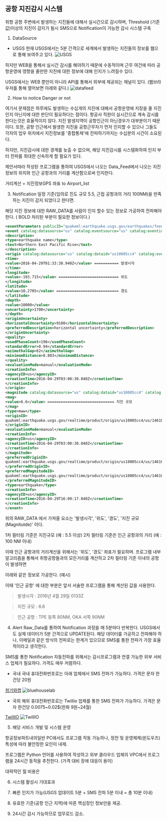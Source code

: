 ## 공항 지진감시 시스템

취항 공항 주변에서 발생하는 지진들에 대해서 실시간으로 감시하며, Threshold (기준값)이상의 지진이 감지가 될시 SMS으로 Notification이 가능한 감시 시스템 구축

1. DataSource
 * USGS
  현재 USGS에서는 5분 간격으로 세계에서 발생하는 지진들의 정보를 웹으로 통해 보여주고 있다.
 ![USGS](/images/usgs_1.jpg)
 
 하지만 WEB을 통해서 실시간 감시를 해야하기 때문에 수동적이며 근무 여건에 따라 공항운영에 영향을 줄만한 지진에 대한 정보에 대해 인지가 느려질수 있다.
 
 USGS에서는 WEB 뿐만이 아니라 API를 통해서 외부에 제공되는 채널이 있다. (웹브라우저를 통해 열어보면 아래와 같다.)
 ![datafeed](/images/usgs_data_feed.jpg)
 
2. How to notice Danger or not

 여기서 문제점은 하루에도 발생하는 수십개의 지진에 대해서 공항운영에 지장을 줄 지진인지 아닌지에 대한 판단이 필요하다는 점이다.
 항공사 직원이 실시간으로 계속 감시를 한다는것은 효율적이지 않다. 지진 발생지역이 공항인근이 아닌경우가 대부분이기 때문이다.
 또한, 공항 인근에서 발생한 지진을 공항근무자가 먼저 인지할 수 있으나 그들도 각자의 업우 위치에서 지진정보를 '종합통제'에 전파하기까지는 수십분의 시간이 소요된다.
 
 하지만, 지진감시에 대한 경계를 늦출 수 없으며, 해당 지진감시를 시스템화하여 인지 부터 전파를 최대한 신속하게 할 필요가 있다.
 
 제안서따라 작성된 프로그램을 통하여 USGS에서 나오는 Data_Feed에서 나오는 지진정보의 위치와 인근 공항과의 거리를 계산함으로써 인지한다.
 
 거리계산 = 지진정보GPS 좌표 to Airport_list
 
3. Notification
  일정 기준(임의로 진도 규모 5.5, 근접 공항과의 거리 100NM)을 만족하는 지진이 감지 되었다고 한다면. 
  
  해당 지진 정보에 대한 RAW_DATA를 사람이 인지 할수 있는 정보로 가공하여 전파해야 한다.
  ( BOLD 처리된 부분이 필요한 정보이다.)
  ```xml
  <eventParameters publicID="quakeml:earthquake.usgs.gov/earthquakes/feed/v1.0/summary/significant_month.quakeml">
  <event catalog:datasource="us" catalog:eventsource="us" catalog:eventid="10005cc4" publicID="quakeml:earthquake.usgs.gov/earthquakes/feed/v1.0/detail/us10005cc4.quakeml">
  <description>
  <type>earthquake name</type>
  <text>Northern East Pacific Rise</text>
  </description>
  <origin catalog:datasource="us" catalog:dataid="us10005cc4" catalog:eventsource="us" catalog:eventid="10005cc4" publicID="quakeml:earthquake.usgs.gov/realtime/product/origin/us10005cc4/us/1461898830040/product.xml">
  <time>
  <value>2016-04-29T01:33:38.940Z</value> =========== 발생시각
  </time>
  <longitude>
  <value>-103.715</value> =========================== 위도
  </longitude>
  <latitude>
  <value>10.2705</value> ============================ 경도
  </latitude>
  <depth>
  <value>10000</value>
  <uncertainty>1700</uncertainty>
  </depth>
  <originUncertainty>
  <horizontalUncertainty>9100</horizontalUncertainty>
  <preferredDescription>horizontal uncertainty</preferredDescription>
  </originUncertainty>
  <quality>
  <usedPhaseCount>196</usedPhaseCount>
  <standardError>0.94</standardError>
  <azimuthalGap>62</azimuthalGap>
  <minimumDistance>8.803</minimumDistance>
  </quality>
  <evaluationMode>manual</evaluationMode>
  <creationInfo>
  <agencyID>us</agencyID>
  <creationTime>2016-04-29T03:00:30.040Z</creationTime>
  </creationInfo>
  </origin>
  <magnitude catalog:datasource="us" catalog:dataid="us10005cc4" catalog:eventsource="us" catalog:eventid="10005cc4" publicID="quakeml:earthquake.usgs.gov/realtime/product/origin/us10005cc4/us/1461898830040/product.xml#magnitude">
  <mag>
  <value>6.6</value> ============================== 지진 규모
  </mag>
  <type>mww</type>
  <originID>
  quakeml:earthquake.usgs.gov/realtime/product/origin/us10005cc4/us/1461898830040/product.xml
  </originID>
  <evaluationMode>manual</evaluationMode>
  <creationInfo>
  <agencyID>us</agencyID>
  <creationTime>2016-04-29T03:00:30.040Z</creationTime>
  </creationInfo>
  </magnitude>
  <preferredOriginID>
  quakeml:earthquake.usgs.gov/realtime/product/origin/us10005cc4/us/1461898830040/product.xml
  </preferredOriginID>
  <preferredMagnitudeID>
  quakeml:earthquake.usgs.gov/realtime/product/origin/us10005cc4/us/1461898830040/product.xml#magnitude
  </preferredMagnitudeID>
  <type>earthquake</type>
  <creationInfo>
  <agencyID>us</agencyID>
  <creationTime>2016-04-29T16:09:17.040Z</creationTime>
  </creationInfo>
  </event>
  ```
  
  위의 RAW_DATA 에서 가져올 요소는 '발생시각', '위도', '경도', '지진 규모(Magnitutde)' 이다.
  
  1차 필터링 기준은 지진규모 (예 : 5.5 이상)
  2차 필터링 기준은 인근 공항과의 거리 (예 : 100 NM 이내)
  
  이때 인근 공항과의 거리계산을 위해서는 '위도', '경도' 좌표가 필요하며.
  프로그램 내부 알고리즘을 통해서 취항공항들과의 모든거리를 계산하고 2차 필터링 기준 이내의 공항이 발생하면
  
  아래와 같은 정보로 가공한다. (예시)
  
  이때 '인근 공항' 에 대한 부분은 앞서 서술한 프로그램을 통해 계산된 값을 사용한다.
  
  > 발생시각 : 2016년 4월 29일 0133Z
  
  > 지진 규모 : 6.6
  
  > 인근 공항 : TPE 동쪽 80NM, OKA 서쪽 90NM
  
4. Alert
  Raw_Data를 통하여 Notification 과정을 매 5분마다 반복한다. USGS에서도 실제 데이터가 5분 간격으로 UPDATE된다.
  해당 데이터를 가공하고 전파해야 하나, 이메일과 같은 방식의 전파로는 한계가 있으므로 SMS를 통한 전파가 가장 효율적이라고 생각한다.
  
  SMS를 통한 Notification 자동전파를 위해서는 감시프로그램과 연결 가능한 외부 서비스 업체가 필요하다. 가격도 매우 저렴하다.
  * 국내
  국내 휴대전화번호로는 아래 업체에서 SMS 전파가 가능하다.
  가격은 문자 한건당 20원
  
   [청기와랩](http://www.bluehouselab.com/sms/)
   ![bluehouselab](/images/sms_1.jpg)
   
  * 국외
  해외 휴대전화번호로는 Twillio 업체를 통한 SMS 전파가 가능하다.
  가격은 문자 한건당 0.0075~0.02$(한화 9원~24월)
  
   [TwillIO](http://https://www.twilio.com/sms)
   ![TwillIO](/images/sms_2.jpg)
  
5. 해당 서비스 개발 및 시스템 운영
  
  항공정보파트내의일반 PC에서도 프로그램 작동 가능하나, 정전 및 운영체제(윈도우즈)특성에 따라 불안정한 요인이 내제.
  
  프로그램은 Python 언어를 사용하여 작성하고 외부 클라우드 업체의 VPC에서 프로그램을 24시간 동작을 추천한다.
  (가격 대비 장애 대응이 용이)
  
  대략적인 월 비용은
  
  
6. 시스템 활성시 기대효과
 
 1. 빠른 인지가 가능(USGS 업데이트 5분 + SMS 전파 5분 이내 = 총 10분 이내)
 2. 유효한 기준(공항 인근 지역)에 따른 핵심정인 정보만을 제공.
 3. 24시간 감시 가능하므로 업무로드 감소.
